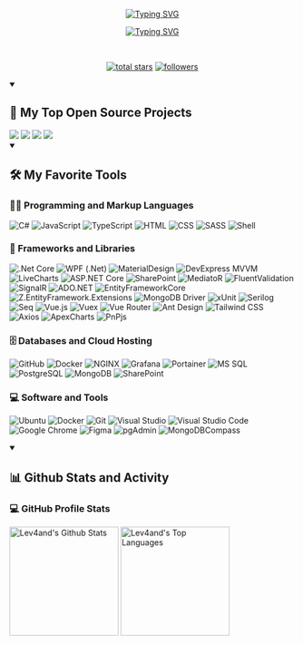<p align="center">
  <a href="https://git.io/typing-svg"><img src="https://readme-typing-svg.demolab.com?font=Fira+Code&size=22&duration=2500&pause=1000&color=F75C7E&center=true&vCenter=true&multiline=true&repeat=false&width=440&lines=Andrey+Levchenko" alt="Typing SVG" /> </a>
</p>

<p align="center">
  <a href="https://git.io/typing-svg"><img src="https://readme-typing-svg.demolab.com?font=Fira+Code&size=22&duration=2500&pause=1000&color=F75C7E&center=true&vCenter=true&width=440&lines=Full-stack+web+developer;Junior+C%23+Backend+developer;4%2B+year+of+coding+experience" alt="Typing SVG" /></a>
</p>

<br/>

<p align="center">
  <a href="https://github.com/Lev4and?tab=repositories&sort=stargazers">
    <img alt="total stars" title="Total stars on GitHub" src="https://custom-icon-badges.demolab.com/github/stars/Lev4and?color=55960c&style=for-the-badge&labelColor=488207&logo=star"/></a>
  <a href="https://github.com/Lev4and?tab=followers">
    <img alt="followers" title="Follow me on Github" src="https://custom-icon-badges.demolab.com/github/followers/Lev4and?color=236ad3&labelColor=1155ba&style=for-the-badge&logo=person-add&label=Follow&logoColor=white"/></a>
</p>

<details open> 
  <summary><h2>📘 My Top Open Source Projects</h2></summary>
  
  <img src="https://github-readme-stats.vercel.app/api/pin/?username=Lev4and&repo=ByBit" />
  <img src="https://github-readme-stats.vercel.app/api/pin/?username=Lev4and&repo=HeadHunter" />
  <img src="https://github-readme-stats.vercel.app/api/pin/?username=Lev4and&repo=Production" />
  <img src="https://github-readme-stats.vercel.app/api/pin/?username=Lev4and&repo=SteamMarketplace" />
</details>

<details open> 
  <summary><h2>🛠️ My Favorite Tools</h2></summary>
  <h3>👨‍💻 Programming and Markup Languages</h3>
  <p>
    <img alt="C#" src="https://custom-icon-badges.demolab.com/badge/C%23-68217A.svg?logo=cs2&logoColor=white">
    <img alt="JavaScript" src="https://img.shields.io/badge/JavaScript-F7DF1E.svg?logo=javascript&logoColor=black">
    <img alt="TypeScript" src="https://img.shields.io/badge/TypeScript-007ACC.svg?logo=typescript&logoColor=white">
    <img alt="HTML" src="https://img.shields.io/badge/HTML-E34F26.svg?logo=html5&logoColor=white">
    <img alt="CSS" src="https://img.shields.io/badge/CSS-1572B6.svg?logo=css3&logoColor=white">
    <img alt="SASS" src="https://img.shields.io/badge/SASS-C96093.svg?logo=sass&logoColor=white">
    <img alt="Shell" src="https://img.shields.io/badge/Shell-89E051.svg?logo=PowerShell&logoColor=white">
  </p>
  <h3>🧰 Frameworks and Libraries</h3>
  <p>
    <img alt=".Net Core" src="https://img.shields.io/badge/.Net Core-623697.svg?logo=.net&logoColor=white">
    <img alt="WPF (.Net)" src="https://img.shields.io/badge/WPF-5C2D91?logo=.net&logoColor=white">
    <img alt="MaterialDesign" src="https://img.shields.io/badge/MaterialDesign-EA3974?logo=Material Design&logoColor=white">
    <img alt="DevExpress MVVM" src="https://img.shields.io/badge/DevExpress MVVM-F78119?logo=DevExpress&logoColor=white">
    <img alt="LiveCharts" src="https://img.shields.io/badge/LiveCharts-0086C3?logo=.net&logoColor=white">
    <img alt="ASP.NET Core" src="https://img.shields.io/badge/ASP.NET Core-2067B6?logo=.net&logoColor=white">
    <img alt="SharePoint" src="https://img.shields.io/badge/SharePoint-027378?logo=Microsoft SharePoint&logoColor=white">
    <img alt="MediatoR" src="https://img.shields.io/badge/MediatoR-292929?logo=.net&logoColor=white">
    <img alt="FluentValidation" src="https://img.shields.io/badge/FluentValidation-8CA1AF?logo=.net&logoColor=white">
    <img alt="SignalR" src="https://img.shields.io/badge/SignalR-2067B6?logo=.net&logoColor=white">
    <img alt="ADO.NET" src="https://img.shields.io/badge/ADO.NET-3F1F89?logo=.net&logoColor=white">
    <img alt="EntityFrameworkCore" src="https://img.shields.io/badge/EntityFrameworkCore-2067B6?logo=.net&logoColor=white">
    <img alt="Z.EntityFramework.Extensions" src="https://img.shields.io/badge/Z.EntityFramework.Extensions-8B090A?logo=.net&logoColor=white">
    <img alt="MongoDB Driver" src="https://img.shields.io/badge/MongoDB Driver-00E762?logo=MongoDB&logoColor=white">
    <img alt="xUnit" src="https://img.shields.io/badge/xUnit-000000?logo=.net&logoColor=white">
    <img alt="Serilog" src="https://img.shields.io/badge/Serilog-FF2518?logo=.net&logoColor=white">
    <img alt="Seq" src="https://img.shields.io/badge/Seq-E84100?logo=.net&logoColor=white">
    <img alt="Vue.js" src="https://img.shields.io/badge/Vue.js-41B782?logo=vue.js&logoColor=white">
    <img alt="Vuex" src="https://img.shields.io/badge/Vuex-41B782?logo=vue.js&logoColor=white">
    <img alt="Vue Router" src="https://img.shields.io/badge/Vue Router-41B782?logo=vue.js&logoColor=white">
    <img alt="Ant Design" src="https://img.shields.io/badge/Ant Design-21A8E6?logo=Ant Design&logoColor=white">
    <img alt="Tailwind CSS" src="https://img.shields.io/badge/Tailwind CSS-32BCEF?logo=Tailwind CSS&logoColor=white">
    <img alt="Axios" src="https://img.shields.io/badge/Axios-B8A3F3?logo=Axios&logoColor=white">
    <img alt="ApexCharts" src="https://img.shields.io/badge/ApexCharts-64DC9A?logo=javascript&logoColor=white">
    <img alt="PnPjs" src="https://img.shields.io/badge/PnPjs-0078D4?logo=javascript&logoColor=white">
  </p>
  <h3>🗄️ Databases and Cloud Hosting</h3>
  <p>
    <img alt="GitHub" src="https://img.shields.io/badge/GitHub-242630?logo=GitHub&logoColor=white">
    <img alt="Docker" src="https://img.shields.io/badge/Docker-0685AE?logo=Docker&logoColor=white">
    <img alt="NGINX" src="https://img.shields.io/badge/NGINX-E9748?logo=NGINX&logoColor=white">
    <img alt="Grafana" src="https://img.shields.io/badge/Grafana-F57F28?logo=Grafana&logoColor=white">
    <img alt="Portainer" src="https://img.shields.io/badge/Portainer-0BA5EC?logo=Portainer&logoColor=white">
    <img alt="MS SQL" src="https://img.shields.io/badge/MS SQL-A43035?logo=Microsoft SQL Server&logoColor=white">
    <img alt="PostgreSQL" src="https://img.shields.io/badge/PostgreSQL-32668F?logo=PostgreSQL&logoColor=white">
    <img alt="MongoDB" src="https://img.shields.io/badge/MongoDB-00E762?logo=MongoDB&logoColor=white">
    <img alt="SharePoint" src="https://img.shields.io/badge/SharePoint-027378?logo=Microsoft SharePoint&logoColor=white">
  </p>
  <h3>💻 Software and Tools</h3>
  <p>
    <img alt="Ubuntu" src="https://img.shields.io/badge/Ubuntu-DB4812?logo=Ubuntu&logoColor=white">
    <img alt="Docker" src="https://img.shields.io/badge/Docker-0685AE?logo=Docker&logoColor=white">
    <img alt="Git" src="https://img.shields.io/badge/Git-F54D27?logo=Git&logoColor=white">
    <img alt="Visual Studio" src="https://img.shields.io/badge/Visual Studio-CE98FA?logo=Visual Studio&logoColor=white">
    <img alt="Visual Studio Code" src="https://img.shields.io/badge/Visual Studio Code-23A9F2?logo=Visual Studio Code&logoColor=white">
    <img alt="Google Chrome" src="https://img.shields.io/badge/Google Chrome-E63F32?logo=Google Chrome&logoColor=white">
    <img alt="Figma" src="https://img.shields.io/badge/Figma-A259FF?logo=Figma&logoColor=white">
    <img alt="pgAdmin" src="https://img.shields.io/badge/pgAdmin-32668F?logo=PostgreSQL&logoColor=white">
    <img alt="MongoDBCompass" src="https://img.shields.io/badge/MongoDBCompass-00E762?logo=MongoDB&logoColor=white">
  </p>
</details>

<details open> 
  <summary><h2>📊 Github Stats and Activity</h2></summary>
  <h3>💻 GitHub Profile Stats</h3>
  <a href="https://github.com/anuraghazra/github-readme-stats"><img alt="Lev4and's Github Stats" src="https://denvercoder1-github-readme-stats.vercel.app/api/?username=Lev4and&show_icons=true&include_all_commits=true&count_private=true&theme=react&hide_border=true&bg_color=1F222E&title_color=F85D7F&icon_color=F8D866" height="192px"/></a>
  <a href="https://github.com/anuraghazra/github-readme-stats"><img alt="Lev4and's Top Languages" src="https://denvercoder1-github-readme-stats.vercel.app/api/top-langs/?username=Lev4and&langs_count=12&layout=compact&theme=react&hide_border=true&bg_color=1F222E&title_color=F85D7F&icon_color=F8D866&hide=Jupyter%20Notebook,Roff" height="192px"/></a>
  <br/>
</details>
